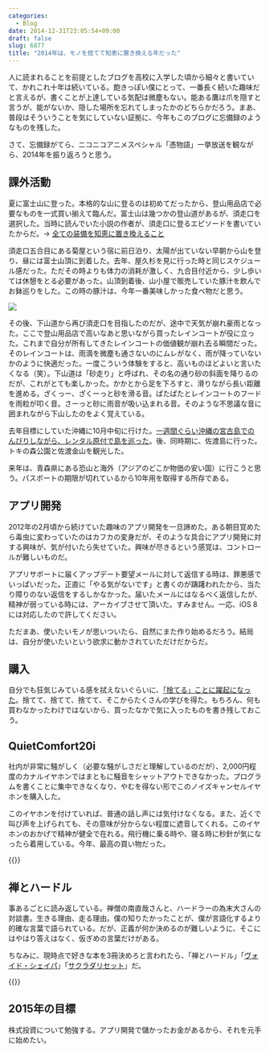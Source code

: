 ```yaml
---
categories:
  - Blog
date: 2014-12-31T23:05:54+09:00
draft: false
slug: 6877
title: "2014年は、モノを捨てて知恵に置き換える年だった"
---
```


人に読まれることを前提としたブログを高校に入学した頃から細々と書いていて、かれこれ十年は続いている。飽きっぽい僕にとって、一番長く続いた趣味だと言えるが、書くことが上達している気配は微塵もない。能ある鷹は爪を隠すと言うが、能がないか、隠した場所を忘れてしまったかのどちらかだろう。まあ、普段はそういうことを気にしていない証拠に、今年もこのブログに忘備録のようなものを残した。

さて、忘備録がてら、ニコニコアニメスペシャル「憑物語」一挙放送を観ながら、2014年を振り返ろうと思う。

## 課外活動

夏に富士山に登った。本格的な山に登るのは初めてだったから、登山用品店で必要なものを一式買い揃えて臨んだ。富士山は幾つかの登山道があるが、須走口を選択した。当時に読んでいた小説の作者が、須走口に登るエピソードを書いていたからだ。→ [全ての装備を知恵に置き換えること](http://www.amazon.co.jp/exec/obidos/ASIN/4087465004/rakuishi-22/ref=nosim/)

須走口五合目にある菊屋という宿に前日泊り、太陽が出ていない早朝から山を登り、昼には富士山頂に到着した。去年、屋久杉を見に行った時と同じスケジュール感だった。ただその時よりも体力の消耗が激しく、九合目付近から、少し歩いては休憩をとる必要があった。山頂到着後、山小屋で販売していた豚汁を飲んでお鉢巡りをした。この時の豚汁は、今年一番美味しかった食べ物だと思う。

![](/images/2014/12/6877_1.jpg)

その後、下山道から再び須走口を目指したのだが、途中で天気が崩れ豪雨となった。ここで登山用品店で高いなあと思いながら買ったレインコートが役に立った。これまで自分が所有してきたレインコートの価値観が崩れ去る瞬間だった。そのレインコートは、雨滴を微塵も通さないのにムレがなく、雨が降っていないかのように快適だった。一度こういう体験をすると、高いものほどよいと言いたくなる（笑）。下山道は「砂走り」と呼ばれ、その名の通り砂の斜面を降りるのだが、これがとても楽しかった。かかとから足を下ろすと、滑りながら長い距離を進める。ざくっー、ざくーっと砂を滑る音。ぱたぱたとレインコートのフードを雨粒が叩く音。さーっと砂に雨音が吸い込まれる音。そのような不思議な音に囲まれながら下山したのをよく覚えている。

去年目標にしていた沖縄に10月中旬に行けた。[一週間ぐらい沖縄の宮古島でのんびりしながら、レンタル原付で島を巡った](http://rakuishi.com/archives/6842)。後、同時期に、佐渡島に行った。トキの森公園と佐渡金山を観光した。

来年は、青森県にある恐山と海外（アジアのどこか物価の安い国）に行こうと思う。パスポートの期限が切れているから10年用を取得する所存である。

## アプリ開発

2012年の2月頃から続けていた趣味のアプリ開発を一旦諦めた。ある朝目覚めたら毒虫に変わっていたのはカフカの変身だが、そのような具合にアプリ開発に対する興味が、気が付いたら失せていた。興味が尽きるという感覚は、コントロールが難しいものだ。

アプリサポートに届くアップデート要望メールに対して返信する時は、罪悪感でいっぱいだった。正直に「やる気がないです」と書くのが躊躇われたから、当たり障りのない返信をするしかなかった。届いたメールにはなるべく返信したが、精神が弱っている時には、アーカイブさせて頂いた。すみません。一応、iOS 8 には対応したので許してください。

ただまあ、使いたいモノが思いついたら、自然にまた作り始めるだろう。結局は、自分が使いたいという欲求に動かされていただけだからだ。

## 購入

自分でも狂気じみている感を拭えないぐらいに、[「捨てる」ことに躍起になった](http://rakuishi.com/archives/6581)。捨てて、捨てて、捨てて、そこからたくさんの学びを得た。もちろん、何も買わなかったわけではないから、買ったなかで気に入ったものを書き残しておこう。

## QuietComfort20i

社内が非常に騒がしく（必要な騒がしさだと理解しているのだが）、2,000円程度のカナルイヤホンではまともに騒音をシャットアウトできなかった。プログラムを書くことに集中できなくなり、やむを得ない形でこのノイズキャンセルイヤホンを購入した。

このイヤホンを付けていれば、普通の話し声には気付けなくなる。また、近くで叫び声を上げられても、その意味が分からない程度に遮音してくれる。このイヤホンのおかげで精神が健全で在れる。飛行機に乗る時や、寝る時に秒針が気になったら着用している。今年、最高の買い物だった。

{{<amazon id="B00DUBHBZI" title="【国内正規流通品】BOSE QuietComfort20i ノイズキャンセリング・ヘッドホン（インイヤータイプ）" src="https://ecx.images-amazon.com/images/I/41ilke1iqbL._SL160_.jpg">}}

## 禅とハードル

事あるごとに読み返している。禅僧の南直哉さんと、ハードラーの為末大さんの対談書。生きる理由、走る理由。僕の知りたかったことが、僕が言語化するより的確な言葉で語られている。だが、正義が何か決めるのが難しいように、そこにはやはり答えはなく、仮ぎめの言葉だけがある。

ちなみに、現時点で好きな本を3冊決めろと言われたら、「禅とハードル」「[ヴォイド・シェイパ](http://www.amazon.co.jp/exec/obidos/ASIN/4122057779/rakuishi-22/ref=nosim/)」「[サクラダリセット](http://www.amazon.co.jp/exec/obidos/ASIN/4044743010/rakuishi-22/ref=nosim/)」だ。

{{<amazon id="4905425360" title="禅とハードル" src="https://ecx.images-amazon.com/images/I/51FWIvgw1HL._SL160_.jpg">}}

## 2015年の目標

株式投資について勉強する。アプリ開発で儲かったお金があるから、それを元手に始めたい。

